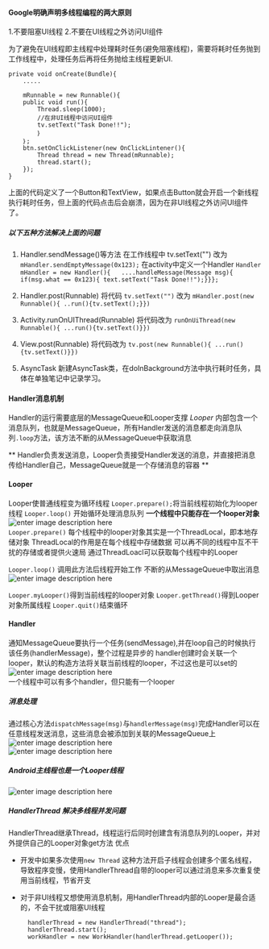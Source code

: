 #### Google明确声明多线程编程的两大原则  
1.不要阻塞UI线程
2.不要在UI线程之外访问UI组件

为了避免在UI线程即主线程中处理耗时任务(避免阻塞线程)，需要将耗时任务抛到工作线程中，处理任务后再将任务抛给主线程更新UI.

	
	private void onCreate(Bundle){
		.....
	
		mRunnable = new Runnable(){
		public void run(){
			Thread.sleep(1000);
			//在非UI线程中访问UI组件
			tv.setText("Task Done!!");
			｝
		｝;
		btn.setOnClickListener(new OnClickLintener(){
			Thread thread = new Thread(mRunnable);
			thread.start();
		});	
	}
上面的代码定义了一个Button和TextView，如果点击Button就会开启一个新线程执行耗时任务，但上面的代码点击后会崩溃，因为在非UI线程之外访问UI组件了。
##### 以下五种方法解决上面的问题
1. Handler.sendMessage()等方法
在工作线程中
tv.setText("")
改为 `mHandler.sendEmptyMessage(0x123);`
在activity中定义一个Handler
`Handler mHandler = new Handler(){  
        ....handleMessage(Message msg){  
            if(msg.what == 0x123){ text.setText("Task Done!!");}}};  `

2. Handler.post(Runnable)
将代码
`tv.setText("")`
改为
`mHandler.post(new Runnable(){
	..run(){tv.setText();}})`

3. Activity.runOnUIThread(Runnable)
将代码改为
`runOnUiThread(new Runnable(){
...run(){tv.setText()}})`

4. View.post(Runnable)
将代码改为
`tv.post(new Runnable(){
...run(){tv.setText()}})`

5. AsyncTask
新建AsyncTask类，在doInBackground方法中执行耗时任务，具体在单独笔记中记录学习。

#### Handler消息机制
Handler的运行需要底层的MessageQueue和Looper支撑
_Looper_ 内部包含一个消息队列，也就是MessageQueue，所有Handler发送的消息都走向消息队列`.loop`方法，该方法不断的从MessageQueue中获取消息

** Handler负责发送消息，Looper负责接受Handler发送的消息，并直接把消息传给Handler自己，MessageQueue就是一个存储消息的容器 **

#### Looper
Looper使普通线程变为循环线程
`Looper.prepare();`将当前线程初始化为looper线程
`Looper.loop()` 开始循环处理消息队列
__一个线程中只能存在一个looper对象__
![enter image description here](https://github.com/sariel20/StudyNotes/blob/master/Android%E7%9B%B8%E5%85%B3/img/looper.png)  
`Looper.prepare()`
每个线程中的looper对象其实是一个ThreadLocal，即本地存储对象
ThreadLocal的作用是在每个线程中存储数据
可以再不同的线程中互不干扰的存储或者提供火速局
通过ThreadLoacl可以获取每个线程中的Looper

`Looper.loop()`
调用此方法后线程开始工作
不断的从MessageQueue中取出消息
![enter image description here](https://github.com/sariel20/StudyNotes/blob/master/Android%E7%9B%B8%E5%85%B3/img/loop.png)  

`Looper.myLooper()`得到当前线程的looper对象
`Looper.getThread()`得到Looper对象所属线程
`Looper.quit()`结束循环

#### Handler
通知MessageQueue要执行一个任务(sendMessage),并在loop自己的时候执行该任务(handlerMessage)，整个过程是异步的
handler创建时会关联一个looper，默认的构造方法将关联当前线程的looper，不过这也是可以set的
![enter image description here](https://github.com/sariel20/StudyNotes/blob/master/Android%E7%9B%B8%E5%85%B3/img/handler.png)  
一个线程中可以有多个handler，但只能有一个looper

##### 消息处理
通过核心方法`dispatchMessage(msg)`与`handlerMessage(msg)`完成Handler可以在任意线程发送消息，这些消息会被添加到关联的MessageQueue上
![enter image description here](https://github.com/sariel20/StudyNotes/blob/master/Android%E7%9B%B8%E5%85%B3/img/MessageQueue.png)  
![enter image description here](https://github.com/sariel20/StudyNotes/blob/master/Android%E7%9B%B8%E5%85%B3/img/looper2.png)  

##### Android主线程也是一个Looper线程
![enter image description here](https://github.com/sariel20/StudyNotes/blob/master/Android%E7%9B%B8%E5%85%B3/img/MainThread.png)  

##### HandlerThread 解决多线程并发问题
HandlerThread继承Thread，线程运行后同时创建含有消息队列的Looper，并对外提供自己的Looper对象get方法
优点
- 开发中如果多次使用`new Thread` 这种方法开启子线程会创建多个匿名线程，导致程序变慢，使用HandlerThread自带的looper可以通过消息来多次重复使用当前线程，节省开支
- 对于非UI线程又想使用消息机制，用HandlerThread内部的Looper是最合适的，不会干扰或阻塞UI线程

		handlerThread = new HandlerThread("thread");
		handlerThread.start();
		workHandler = new WorkHandler(handlerThread.getLooper());

